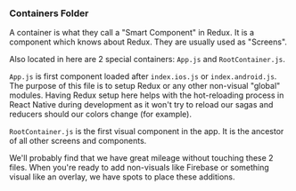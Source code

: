 ### Containers Folder
A container is what they call a "Smart Component" in Redux.  It is a component
which knows about Redux.  They are usually used as "Screens".

Also located in here are 2 special containers: `App.js` and `RootContainer.js`.

`App.js` is first component loaded after `index.ios.js` or `index.android.js`.  The purpose of this file is to setup Redux or any other non-visual "global" modules.  Having Redux setup here helps with the hot-reloading process in React Native during development as it won't try to reload our sagas and reducers should our colors change (for example).

`RootContainer.js` is the first visual component in the app.  It is the ancestor of all other screens and components.

We'll probably find that we have great mileage without touching these 2 files.  When you're ready to add  non-visuals like Firebase or something visual like an overlay, we have spots to place these additions.
